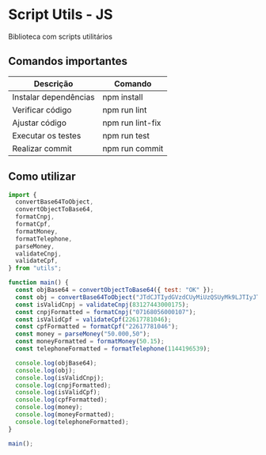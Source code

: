 # Script Utils - JS

Biblioteca com scripts utilitários

## Comandos importantes

| Descrição             | Comando          |
| --------------------- | ---------------- |
| Instalar dependências | npm install      |
| Verificar código      | npm run lint     |
| Ajustar código        | npm run lint-fix |
| Executar os testes    | npm run test     |
| Realizar commit       | npm run commit   |

## Como utilizar

```js
import {
  convertBase64ToObject,
  convertObjectToBase64,
  formatCnpj,
  formatCpf,
  formatMoney,
  formatTelephone,
  parseMoney,
  validateCnpj,
  validateCpf,
} from "utils";

function main() {
  const objBase64 = convertObjectToBase64({ test: "OK" });
  const obj = convertBase64ToObject("JTdCJTIydGVzdCUyMiUzQSUyMk9LJTIyJTdE");
  const isValidCnpj = validateCnpj(83127443000175);
  const cnpjFormatted = formatCnpj("07168056000107");
  const isValidCpf = validateCpf(22617781046);
  const cpfFormatted = formatCpf("22617781046");
  const money = parseMoney("50.000,50");
  const moneyFormatted = formatMoney(50.15);
  const telephoneFormatted = formatTelephone(1144196539);

  console.log(objBase64);
  console.log(obj);
  console.log(isValidCnpj);
  console.log(cnpjFormatted);
  console.log(isValidCpf);
  console.log(cpfFormatted);
  console.log(money);
  console.log(moneyFormatted);
  console.log(telephoneFormatted);
}

main();
```
